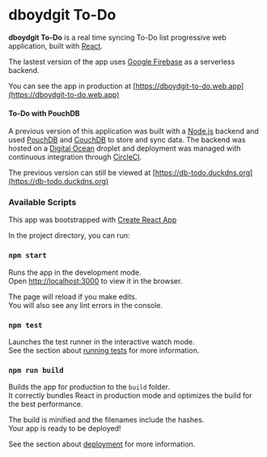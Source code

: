 # dboydgit To-Do

**dboydgit To-Do** is a real time syncing To-Do list progressive web application, built with [React](https://reactjs.org/).

The lastest version of the app uses [Google Firebase](https://firebase.google.com/) as a serverless backend.

You can see the app in production at [https://dboydgit-to-do.web.app](https://dboydgit-to-do.web.app)

#### To-Do with PouchDB

A previous version of this application was built with a [Node.js](https://nodejs.org/) backend and used [PouchDB](https://pouchdb.com/) and [CouchDB](http://couchdb.apache.org/) to store and sync data. The backend was hosted on a [Digital Ocean](https://www.digitalocean.com/) droplet and deployment was managed with continuous integration through [CircleCI](https://circleci.com/).

The previous version can still be viewed at [https://db-todo.duckdns.org](https://db-todo.duckdns.org)

### Available Scripts

This app was bootstrapped with [Create React App](https://github.com/facebook/create-react-app)

In the project directory, you can run:

### `npm start`

Runs the app in the development mode.<br />
Open [http://localhost:3000](http://localhost:3000) to view it in the browser.

The page will reload if you make edits.<br />
You will also see any lint errors in the console.

### `npm test`

Launches the test runner in the interactive watch mode.<br />
See the section about [running tests](https://facebook.github.io/create-react-app/docs/running-tests) for more information.

### `npm run build`

Builds the app for production to the `build` folder.<br />
It correctly bundles React in production mode and optimizes the build for the best performance.

The build is minified and the filenames include the hashes.<br />
Your app is ready to be deployed!

See the section about [deployment](https://facebook.github.io/create-react-app/docs/deployment) for more information.
